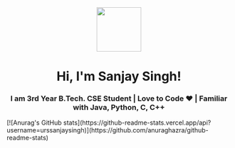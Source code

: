 <div id="header" align="center">
  <img src="https://media.giphy.com/media/M9gbBd9nbDrOTu1Mqx/giphy.gif" width="100"/>
</div>
<h1 align="center">Hi, I'm Sanjay Singh!</h1>
<h3 align="center">I am 3rd Year B.Tech. CSE Student | Love to Code ❤ | Familiar with Java, Python, C, C++ </h3>
<div>
  [![Anurag's GitHub stats](https://github-readme-stats.vercel.app/api?username=urssanjaysingh)](https://github.com/anuraghazra/github-readme-stats)
</div>
